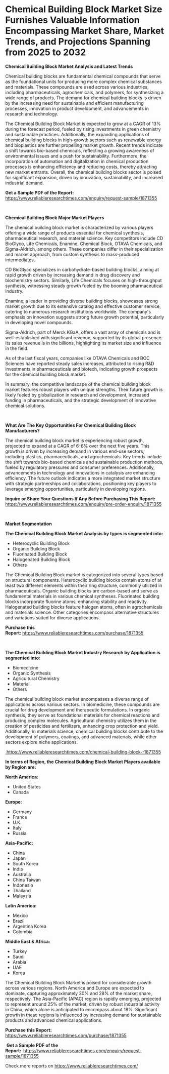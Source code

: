 <p><h1>Chemical Building Block Market Size Furnishes Valuable Information Encompassing Market Share, Market Trends, and Projections Spanning from 2025 to 2032</h1></p><p><strong>Chemical Building Block Market Analysis and Latest Trends</strong></p>
<p><p>Chemical building blocks are fundamental chemical compounds that serve as the foundational units for producing more complex chemical substances and materials. These compounds are used across various industries, including pharmaceuticals, agrochemicals, and polymers, for synthesizing a wide range of products. The demand for chemical building blocks is driven by the increasing need for sustainable and efficient manufacturing processes, innovation in product development, and advancements in research and technology.</p><p>The Chemical Building Block Market is expected to grow at a CAGR of 13% during the forecast period, fueled by rising investments in green chemistry and sustainable practices. Additionally, the expanding applications of chemical building blocks in high-growth sectors such as renewable energy and bioplastics are further propelling market growth. Recent trends indicate a shift towards bio-based chemicals, reflecting a growing awareness of environmental issues and a push for sustainability. Furthermore, the incorporation of automation and digitalization in chemical production processes is enhancing efficiency and reducing costs, thereby attracting new market entrants. Overall, the chemical building blocks sector is poised for significant expansion, driven by innovation, sustainability, and increased industrial demand.</p></p>
<p><strong>Get a Sample PDF of the Report:&nbsp;</strong> <a href="https://www.reliableresearchtimes.com/enquiry/request-sample/1871355?utm_campaign=3444&utm_medium=2&utm_source=Github&utm_content=ia&utm_term=02042025&utm_id=chemical-building-block">https://www.reliableresearchtimes.com/enquiry/request-sample/1871355</a></p>
<p>&nbsp;</p>
<p><strong>Chemical Building Block Major Market Players</strong></p>
<p><p>The chemical building block market is characterized by various players offering a wide range of products essential for chemical synthesis, pharmaceutical research, and material science. Key competitors include CD BioGlyco, Life Chemicals, Enamine, Chemical Block, OTAVA Chemicals, and Sigma-Aldrich, among others. These companies differ in their specialization and market approach, from custom synthesis to mass-produced intermediates.</p><p>CD BioGlyco specializes in carbohydrate-based building blocks, aiming at rapid growth driven by increasing demand in drug discovery and biochemistry sectors. Similarly, Life Chemicals focuses on high-throughput synthesis, witnessing steady growth fueled by the booming pharmaceutical industry.</p><p>Enamine, a leader in providing diverse building blocks, showcases strong market growth due to its extensive catalog and effective customer service, catering to numerous research institutions worldwide. The company's emphasis on innovation suggests strong future growth potential, particularly in developing novel compounds.</p><p>Sigma-Aldrich, part of Merck KGaA, offers a vast array of chemicals and is well-established with significant revenue, supported by its global presence. Its sales revenue is in the billions, highlighting its market size and influence in the field.</p><p>As of the last fiscal years, companies like OTAVA Chemicals and BOC Sciences have reported steady sales increases, attributed to rising R&D investments in pharmaceuticals and biotech, indicating growth prospects for the chemical building block market.</p><p>In summary, the competitive landscape of the chemical building block market features robust players with unique strengths. Their future growth is likely fueled by globalization in research and development, increased funding in pharmaceuticals, and the strategic development of innovative chemical solutions.</p></p>
<p>&nbsp;</p>
<p><strong>What Are The Key Opportunities For Chemical Building Block Manufacturers?</strong></p>
<p><p>The chemical building block market is experiencing robust growth, projected to expand at a CAGR of 6-8% over the next five years. This growth is driven by increasing demand in various end-use sectors, including plastics, pharmaceuticals, and agrochemicals. Key trends include the shift towards bio-based chemicals and sustainable production methods, fueled by regulatory pressures and consumer preferences. Additionally, advancements in technology and innovations in catalysis are enhancing efficiency. The future outlook indicates a more integrated market structure with strategic partnerships and collaborations, positioning key players to leverage emerging opportunities, particularly in developing regions.</p></p>
<p><strong>Inquire or Share Your Questions If Any Before Purchasing This Report:</strong> <a href="https://www.reliableresearchtimes.com/enquiry/pre-order-enquiry/1871355?utm_campaign=3444&utm_medium=2&utm_source=Github&utm_content=ia&utm_term=02042025&utm_id=chemical-building-block">https://www.reliableresearchtimes.com/enquiry/pre-order-enquiry/1871355</a></p>
<p>&nbsp;</p>
<p><strong>Market Segmentation</strong></p>
<p><strong>The Chemical Building Block Market Analysis by types is segmented into:</strong></p>
<p><ul><li>Heterocyclic Building Block</li><li>Organic Building Block</li><li>Fluorinated Building Block</li><li>Halogenated Building Block</li><li>Others</li></ul></p>
<p><p>The Chemical Building Block market is categorized into several types based on structural components. Heterocyclic building blocks contain atoms of at least two different elements within their ring structure, commonly utilized in pharmaceuticals. Organic building blocks are carbon-based and serve as fundamental materials in various chemical syntheses. Fluorinated building blocks incorporate fluorine atoms, enhancing stability and reactivity. Halogenated building blocks feature halogen atoms, often in agrochemicals and materials science. Other categories encompass alternative structures and variations suited for diverse applications.</p></p>
<p><strong>Purchase this Report:&nbsp;</strong><a href="https://www.reliableresearchtimes.com/purchase/1871355?utm_campaign=3444&utm_medium=2&utm_source=Github&utm_content=ia&utm_term=02042025&utm_id=chemical-building-block">https://www.reliableresearchtimes.com/purchase/1871355</a></p>
<p>&nbsp;</p>
<p><strong>The Chemical Building Block Market Industry Research by Application is segmented into:</strong></p>
<p><ul><li>Biomedicine</li><li>Organic Synthesis</li><li>Agricultural Chemistry</li><li>Material</li><li>Others</li></ul></p>
<p><p>The chemical building block market encompasses a diverse range of applications across various sectors. In biomedicine, these compounds are crucial for drug development and therapeutic formulations. In organic synthesis, they serve as foundational materials for chemical reactions and producing complex molecules. Agricultural chemistry utilizes them in the creation of pesticides and fertilizers, enhancing crop protection and yield. Additionally, in materials science, chemical building blocks contribute to the development of polymers, coatings, and advanced materials, while other sectors explore niche applications.</p></p>
<p><a href="https://www.reliableresearchtimes.com/chemical-building-block-r1871355?utm_campaign=3444&utm_medium=2&utm_source=Github&utm_content=ia&utm_term=02042025&utm_id=chemical-building-block">&nbsp;https://www.reliableresearchtimes.com/chemical-building-block-r1871355</a></p>
<p><strong>In terms of Region, the Chemical Building Block Market Players available by Region are:</strong></p>
<p>
    <p> <strong> North America: </strong>
        <ul>
            <li>United States</li>
            <li>Canada</li>
        </ul>
        </p> 
    <p> <strong> Europe: </strong>
        <ul>
            <li>Germany</li>
            <li>France</li>
            <li>U.K.</li>
            <li>Italy</li>
            <li>Russia</li>
        </ul>
        </p> 
    <p> <strong> Asia-Pacific: </strong>
        <ul>
            <li>China</li>
            <li>Japan</li>
            <li>South Korea</li>
            <li>India</li>
            <li>Australia</li>
            <li>China Taiwan</li>
            <li>Indonesia</li>
            <li>Thailand</li>
            <li>Malaysia</li>
        </ul>
        </p> 
    <p> <strong> Latin America: </strong>
        <ul>
            <li>Mexico</li>
            <li>Brazil</li>
            <li>Argentina Korea</li>
            <li>Colombia</li>
        </ul>
        </p> 
    <p> <strong> Middle East & Africa: </strong>
        <ul>
            <li>Turkey</li>
            <li>Saudi</li>
            <li>Arabia</li>
            <li>UAE</li>
            <li>Korea</li>
        </ul>
    </p>
    </p>
<p><p>The Chemical Building Block Market is poised for considerable growth across various regions. North America and Europe are expected to dominate, capturing approximately 30% and 28% of the market share, respectively. The Asia-Pacific (APAC) region is rapidly emerging, projected to represent around 25% of the market, driven by robust industrial activity in China, which alone is anticipated to encompass about 18%. Significant growth in these regions is influenced by increasing demand for sustainable products and advanced chemical applications.</p></p>
<p><strong>Purchase this Report: </strong><a href="https://www.reliableresearchtimes.com/purchase/1871355?utm_campaign=3444&utm_medium=2&utm_source=Github&utm_content=ia&utm_term=02042025&utm_id=chemical-building-block">https://www.reliableresearchtimes.com/purchase/1871355</a></p>
<p>&nbsp;<strong>Get a Sample PDF of the Report:&nbsp;&nbsp;</strong><a href="https://www.reliableresearchtimes.com/enquiry/request-sample/1871355?utm_campaign=3444&utm_medium=2&utm_source=Github&utm_content=ia&utm_term=02042025&utm_id=chemical-building-block">https://www.reliableresearchtimes.com/enquiry/request-sample/1871355</a></p>
<p><strong></strong></p>
<p>Check more reports on <a href="https://www.reliableresearchtimes.com/?utm_campaign=3444&utm_medium=2&utm_source=Github&utm_content=ia&utm_term=02042025&utm_id=chemical-building-block">https://www.reliableresearchtimes.com/</a></p>